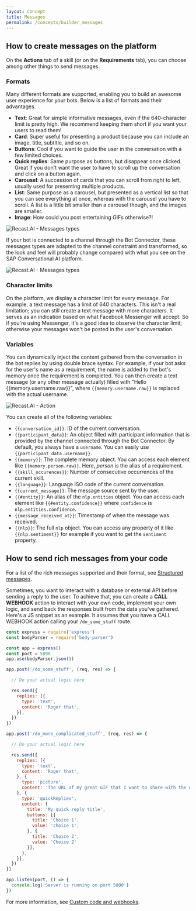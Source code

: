```yaml
---
layout: concept
title: Messages
permalink: /concepts/builder_messages
---
```


## How to create messages on the platform

On the **Actions** tab of a skill (or on the **Requirements** tab), you can choose among other things to send messages.

### Formats
Many different formats are supported, enabling you to build an awesome user experience for your bots. Below is a list of formats and their advantages.

- **Text**: Great for simple informative messages, even if the 640-character limit is pretty high. We recommend keeping them short if you want your users to read them!
- **Card**: Super useful for presenting a product because you can include an image, title, subtitle, and so on.
- **Buttons**: Cool if you want to guide the user in the conversation with a few limited choices.
- **Quick replies**: Same purpose as buttons, but disappear once clicked. Great if you don't want the user to have to scroll up the conversation and click on a button again.
- **Carousel**: A succession of cards that you can scroll from right to left, usually used for presenting multiple products.
- **List**: Same purpose as a carousel, but presented as a vertical list so that you can see everything at once, whereas with the carousel you have to scroll. A list is a little bit smaller than a carousel though, and the images are smaller.
- **Image**: How could you post entertaining GIFs otherwise?!

![Recast.AI - Messages types](https://cdn.recast.ai/man/recast-ai-type-of-messages.png)

If your bot is connected to a channel through the Bot Connector, these messages types are adapted to the channel constraint and transformed, so the look and feel will probably change compared with what you see on the SAP Conversational AI platform.

![Recast.AI - Messages types](https://cdn.recast.ai/man/bot-builder/test-card-recast-ai.png)

### Character limits

On the platform, we display a character limit for every message. For example, a text message has a limit of 640 characters. This isn't a real limitation; you can still create a text message with more characters. It serves as an indication based on what Facebook Messenger will accept. So if you're using Messenger, it's a good idea to observe the character limit; otherwise your messages won't be posted in the user's conversation.

### Variables

You can dynamically inject the content gathered from the conversation in the bot replies by using double brace syntax. For example, if your bot asks for the user's name as a requirement, the name is added to the bot's memory once the requirement is completed. You can then create a text message (or any other message actually) filled with "Hello {{memory.username.raw}}", where `{{memory.username.raw}}` is replaced with the actual username.

![Recast.AI - Action](https://cdn.recast.ai/man/recast-ai-action-2.png)

You can create all of the following variables:

* `{{conversation_id}}`: ID of the current conversation.
* `{{participant_data}}`: An object filled with participant information that is provided by the channel connected through the Bot Connector. By default, you always have a `username`. You can easily use `{{participant_data.username}}`.
* `{{memory}}`: The complete memory object. You can access each element like `{{memory.person.raw}}`. Here, *person* is the alias of a requirement.
* `{{skill_occurences}}`: Number of consecutive occurrences of the current skill.
* `{{language}}`: Language ISO code of the current conversation.
* `{{current_message}}`: The message source sent by the user.
* `{{#entity}}`: An alias of the `nlp.entities` object. You can access each element like `{{#entity.confidence}}` where `confidence` is `nlp.entities.confidence`.
* `{{message_received_at}}`: Timestamp of when the message was received.
* `{{nlp}}`: The full `nlp` object. You can access any property of it like `{{nlp.sentiment}}` for example if you want to get the `sentiment` property.

## How to send rich messages from your code

For a list of the rich messages supported and their format, see [Structured messages](https://recast.ai/docs/concepts/structured-messages).

Sometimes, you want to interact with a database or external API before sending a reply to the user.
To achieve that, you can create a **CALL WEBHOOK** action to interact with your own code, implement your own logic, and send back the responses built from the data you've gathered. Here's a JS snippet as an example. It assumes that you have a CALL WEBHOOK action calling your `/do_some_stuff` route.

~~~ js
const express = require('express')
const bodyParser = require('body-parser')

const app = express()
const port = 5000
app.use(bodyParser.json())

app.post('/do_some_stuff', (req, res) => {

  // Do your actual logic here

  res.send({
    replies: [{
      type: 'text',
      content: 'Roger that',
    }],
  })
})

app.post('/do_more_complicated_stuff', (req, res) => {

  // Do your actual logic here

  res.send({
    replies: [{
      type: 'text',
      content: 'Roger that',
    }, {
      type: 'picture',
      content: 'The URL of my great GIF that I want to share with the world',
    }, {
      type: 'quickReplies',
      content: {
        title: 'My quick reply title',
        buttons: [{
          title: 'Choice 1',
          value: 'choice 1',
        }, {
          title: 'Choice 2',
          value: 'Choice 2'
        }],
      },
    }],
  })
})

app.listen(port, () => {
  console.log('Server is running on port 5000')
})
~~~

For more information, see [Custom code and webhooks](https://recast.ai/docs/concepts/code-and-webhook).

